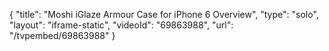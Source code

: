 {
    "title": "Moshi iGlaze Armour Case for iPhone 6 Overview",
    "type": "solo",
    "layout": "iframe-static",
    "videoId": "69863988",
    "url": "\/tvpembed\/69863988"
}